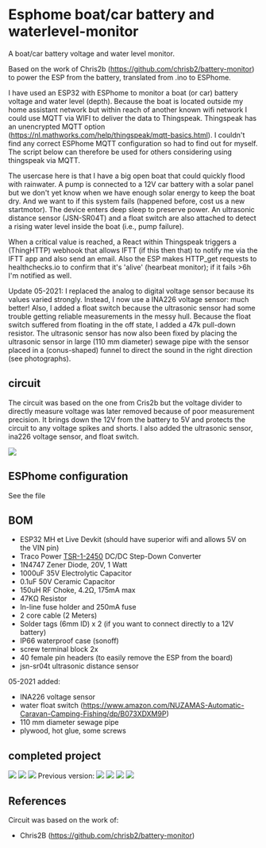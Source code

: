 # Esphome boat/car battery and waterlevel-monitor
A boat/car battery voltage and water level monitor.

Based on the work of Chris2b (https://github.com/chrisb2/battery-monitor) to power the ESP from the battery, translated from .ino to ESPhome. 

I have used an ESP32 with ESPhome to monitor a boat (or car) battery voltage and water level (depth). Because the boat is located outside my home assistant network but within reach of another known wifi network I could use MQTT via WIFI to deliver the data to Thingspeak. Thingspeak has an unencrypted MQTT option (https://nl.mathworks.com/help/thingspeak/mqtt-basics.html). I couldn't find any correct ESPhome MQTT configuration so had to find out for myself. The script below can therefore be used for others considering using thingspeak via MQTT.

The usercase here is that I have a big open boat that could quickly flood with rainwater. A pump is connected to a 12V car battery with a solar panel but we don't yet know when we have enough solar energy to keep the boat dry. And we want to if this system fails (happened before, cost us a new startmotor). The device enters deep sleep to preserve power. An ultrasonic distance sensor (JSN-SR04T) and a float switch are also attached to detect a rising water level inside the boat (i.e., pump failure).

When a critical value is reached, a React within Thingspeak triggers a (ThingHTTP) webhook that allows IFTT (if this then that) to notify me via the IFTT app and also send an email. Also the ESP makes HTTP_get requests to healthchecks.io to confirm that it's 'alive' (hearbeat monitor); if it fails >6h I'm notified as well.


Update 05-2021: I replaced the analog to digital voltage sensor because its values varied strongly. Instead, I now use a INA226 voltage sensor: much better! Also, I added a float switch because the ultrasonic sensor had some trouble getting reliable measurements in the messy hull. Because the float switch suffered from floating in the off state, I added a 47k pull-down resistor. The ultrasonic sensor has now also been fixed by placing the ultrasonic sensor in large (110 mm diameter) sewage pipe with the sensor placed in a (conus-shaped) funnel to direct the sound in the right direction (see photographs).

## circuit
The circuit was based on the one from Cris2b but the voltage divider to directly measure voltage was later removed because of poor measurement precision. It brings down the 12V from the battery to 5V and protects the circuit to any voltage spikes and shorts. I also added the ultrasonic sensor, ina226 voltage sensor, and float switch.

![](https://github.com/ESPmonster/Esphome-boat-battery-and-waterlevel-monitor/blob/main/Wiring%20diagram.png?v=4&s=400)


## ESPhome configuration

See the file

## BOM

* ESP32 MH et Live Devkit (should have superior wifi and allows 5V on the VIN pin)
* Traco Power [TSR-1-2450](docs/tsr1.pdf) DC/DC Step-Down Converter
* 1N4747 Zener Diode, 20V, 1 Watt
* 1000uF 35V Electrolytic Capacitor
* 0.1uF 50V Ceramic Capacitor
* 150uH RF Choke, 4.2&Omega;, 175mA max
* 47K&Omega; Resistor
* In-line fuse holder and 250mA fuse
* 2 core cable (2 Meters)
* Solder tags (6mm ID) x 2 (if you want to connect directly to a 12V battery)
* IP66 waterproof case (sonoff)
* screw terminal block 2x
* 40 female pin headers  (to easily remove the ESP from the board)
* jsn-sr04t ultrasonic distance sensor

05-2021 added:
* INA226 voltage sensor
* water float switch (https://www.amazon.com/NUZAMAS-Automatic-Caravan-Camping-Fishing/dp/B073XDXM9P)
* 110 mm diameter sewage pipe
* plywood, hot glue, some screws


## completed project

![](https://github.com/ESPmonster/Esphome-boat-battery-and-waterlevel-monitor/blob/main/20210430_101307.jpg?v=4&s=400)
![](https://github.com/ESPmonster/Esphome-boat-battery-and-waterlevel-monitor/blob/main/20210430_101206.jpg?v=4&s=400)
![](https://github.com/ESPmonster/Esphome-boat-battery-and-waterlevel-monitor/blob/main/IMG-20210502-WA0011.jpeg?v=4&s=400)
Previous version:
![](https://github.com/ESPmonster/Esphome-boat-battery-and-waterlevel-monitor/raw/main/20210306_152855.jpg?v=4&s=400)
![](https://github.com/ESPmonster/Esphome-boat-battery-and-waterlevel-monitor/raw/main/20210306_152841.jpg?v=4&s=400)
![](https://github.com/ESPmonster/Esphome-boat-battery-and-waterlevel-monitor/raw/main/20210306_153557.jpg?v=4&s=400)
![](https://github.com/ESPmonster/Esphome-boat-battery-and-waterlevel-monitor/raw/main/20210306_153755.jpg?v=4&s=400)


## References

Circuit was based on the work of:
* Chris2B (https://github.com/chrisb2/battery-monitor)
